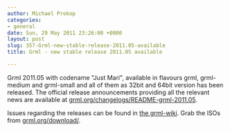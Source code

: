 ```yaml
---
author: Michael Prokop
categories:
- general
date: Sun, 29 May 2011 23:26:00 +0000
layout: post
slug: 357-Grml-new-stable-release-2011.05-available
title: Grml - new stable release 2011.05 available

---
```

Grml 2011\.05 with codename "Just Mari", available in flavours grml, grml\-medium and grml\-small and all of them as 32bit and 64bit version has been released. The official release announcements providing all the relevant news are available at [grml.org/changelogs/README\-grml\-2011\.05](https://grml.org/changelogs/README-grml-2011.05/).

Issues regarding the releases can be found in [the grml\-wiki](http://wiki.grml.org/). Grab the ISOs from [grml.org/download/](https://grml.org/download/).
